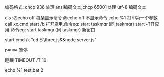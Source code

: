 编码格式: chcp 936 处理 ansi编码文本;chcp 65001 处理 utf-8 编码文本

cls
:@echo off  每条显示命令
@echo off 不显示命令
echo  %1    打印第一个参数
call xx.cmd
start /b  打开应用,命令eg: start taskmgr (同 taskmgr)
start 打开应用,命令eg: start taskmgr (同 taskmgr)  新窗口

start cmd /k "cd E:\three.js&&node server.js"

pause 暂停

睡眠
TIMEOUT /T 10

echo %1 
test.bat 2